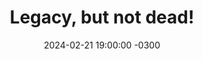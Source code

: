 ---
title: "Legacy, but not dead!"
layout: event
date: 2024-02-21 19:00:00 -0300
youtubeLive: https://www.youtube.com/watch?v=2FeNWbu2xkA
description: | 
 Specialist in People Management with a focus on HR for Startups and the Technology Market, LinkedIn Top Voice, Career Mentor, and Host of the "Meu Time" Podcast. She has 12 years of experience leading projects, automating processes, and implementing strategies aligned with the technology market. Author of the book "The Role of HR in Mergers and Acquisitions" (The Role of HR in Mergers and Acquisitions). Researcher and speaker on the Future of Work.
speakers: [mariGaida]
draft: false
---